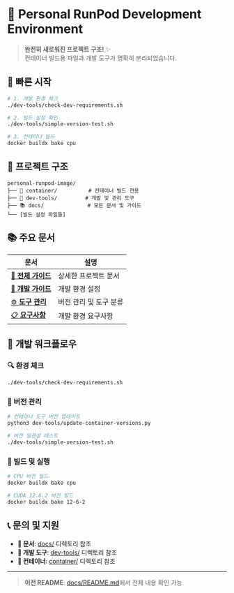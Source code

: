 # 🐳 Personal RunPod Development Environment

> **완전히 새로워진 프로젝트 구조!** ✨  
> 컨테이너 빌드용 파일과 개발 도구가 명확히 분리되었습니다.

## 🎯 빠른 시작

```bash
# 1. 개발 환경 체크
./dev-tools/check-dev-requirements.sh

# 2. 빌드 설정 확인  
./dev-tools/simple-version-test.sh

# 3. 컨테이너 빌드
docker buildx bake cpu
```

## 📁 프로젝트 구조

```
personal-runpod-image/
├── 🐳 container/          # 컨테이너 빌드 전용
├── 🔧 dev-tools/         # 개발 및 관리 도구  
├── 📚 docs/              # 모든 문서 및 가이드
└── [빌드 설정 파일들]
```

## 📚 주요 문서

| 문서 | 설명 |
|------|------|
| [📖 **전체 가이드**](docs/README.md) | 상세한 프로젝트 문서 |
| [🔧 **개발 가이드**](docs/guides/development.md) | 개발 환경 설정 |
| [⚙️ **도구 관리**](docs/guides/tool-management.md) | 버전 관리 및 도구 분류 |
| [📋 **요구사항**](docs/guides/dev-requirements.md) | 개발 환경 요구사항 |

## 🚀 개발 워크플로우

### 🔍 환경 체크
```bash
./dev-tools/check-dev-requirements.sh
```

### 🔧 버전 관리
```bash
# 컨테이너 도구 버전 업데이트
python3 dev-tools/update-container-versions.py

# 버전 일관성 테스트
./dev-tools/simple-version-test.sh
```

### 🐳 빌드 및 실행
```bash
# CPU 버전 빌드
docker buildx bake cpu

# CUDA 12.6.2 버전 빌드  
docker buildx bake 12-6-2
```

## 📞 문의 및 지원

- **📖 문서**: [docs/](docs/) 디렉토리 참조
- **🔧 개발 도구**: [dev-tools/](dev-tools/) 디렉토리 참조
- **🐳 컨테이너**: [container/](container/) 디렉토리 참조

---

> **이전 README**: [docs/README.md](docs/README.md)에서 전체 내용 확인 가능 